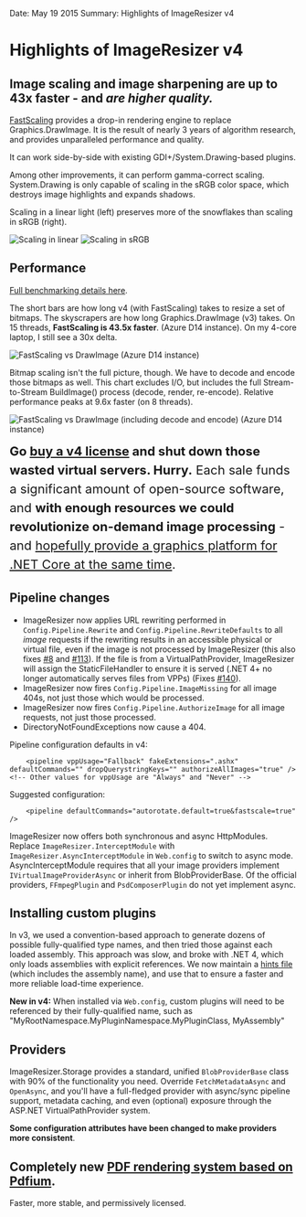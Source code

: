 Date: May 19 2015
Summary: Highlights of ImageResizer v4

# Highlights of ImageResizer v4

## Image scaling and image sharpening are up to 43x faster - and *are higher quality.* 

[FastScaling](http://imageresizing.net/docs/v4/plugins/fastscaling) provides a drop-in rendering engine to replace Graphics.DrawImage. It is the result of nearly 3 years of algorithm research, and provides unparalleled performance and quality.

It can work side-by-side with existing GDI+/System.Drawing-based plugins. 

Among other improvements, it can perform gamma-correct scaling. System.Drawing is only capable of scaling in the sRGB color space, which destroys image highlights and expands shadows.

Scaling in a linear light (left) preserves more of the snowflakes than scaling in sRGB (right).  

![Scaling in linear](https://s3.amazonaws.com/resizer-web/pluginexamples/snowing_300_linear.jpg)
![Scaling in sRGB](https://s3.amazonaws.com/resizer-web/pluginexamples/snowing_300_srgb.jpg)

## Performance

[Full benchmarking details here](http://imageresizing.net/plugins/fastscaling#benchmarks).

The short bars are how long v4 (with FastScaling) takes to resize a set of bitmaps. The skyscrapers are how long Graphics.DrawImage (v3) takes. On 15 threads, **FastScaling is 43.5x faster**. (Azure D14 instance). On my 4-core laptop, I still see a 30x delta.

![FastScaling vs DrawImage (Azure D14 instance)](http://z.zr.io/rw/scaling-benchmark.png?crop=30,40,-1,-1)

Bitmap scaling isn't the full picture, though. We have to decode and encode those bitmaps as well. This chart excludes I/O, but includes the full Stream-to-Stream BuildImage() process (decode, render, re-encode). Relative performance peaks at 9.6x faster (on 8 threads).

![FastScaling vs DrawImage (including decode and encode) (Azure D14 instance)](http://z.zr.io/rw/decode-scale-encode.png?crop=30,0,-1,-1)

<div class="well" style="font-size:22px; line-height:1.5em;">
<strong>Go <a href="http://imageresizing.net/licenses">buy a v4 license</a> and shut down those wasted virtual servers. Hurry.</strong> Each sale funds a significant amount of open-source software, and <strong>with enough resources we could revolutionize on-demand image processing</strong> - and <a href="https://github.com/imazen/Graphics-vNext">hopefully provide a graphics platform for .NET Core at the same time</a>. 
</div>

## Pipeline changes

* ImageResizer now applies URL rewriting performed in `Config.Pipeline.Rewrite` and `Config.Pipeline.RewriteDefaults` to all *image* requests if the rewriting results in an accessible physical or virtual file, even if the image is not processed by ImageResizer (this also fixes [#8](https://github.com/imazen/resizer/issues/8) and [#113](https://github.com/imazen/resizer/issues/113)). If the file is from a VirtualPathProvider, ImageResizer will assign the StaticFileHandler to ensure it is served (.NET 4+ no longer automatically serves files from VPPs) (Fixes [#140](https://github.com/imazen/resizer/issues/140)). 
* ImageResizer now fires `Config.Pipeline.ImageMissing` for all image 404s, not just those which would be processed.
* ImageResizer now fires `Config.Pipeline.AuthorizeImage` for all image requests, not just those processed. 
* DirectoryNotFoundExceptions now cause a 404.

Pipeline configuration defaults in v4:

        <pipeline vppUsage="Fallback" fakeExtensions=".ashx" defaultCommands="" dropQuerystringKeys="" authorizeAllImages="true" /> <!-- Other values for vppUsage are "Always" and "Never" -->

Suggested configuration:

        <pipeline defaultCommands="autorotate.default=true&fastscale=true" />


ImageResizer now offers both synchronous and async HttpModules. Replace `ImageResizer.InterceptModule` with `ImageResizer.AsyncInterceptModule` in `Web.config` to switch to async mode. AsyncInterceptModule requires that all your image providers implement `IVirtualImageProviderAsync` or inherit from BlobProviderBase. Of the official providers, `FFmpegPlugin` and `PsdComposerPlugin` do not yet implement async. 

## Installing custom plugins

In v3, we used a convention-based approach to generate dozens of possible fully-qualified type names, and then tried those against each loaded assembly. This approach was slow, and broke with .NET 4, which only loads assemblies with explicit references. We now maintain a [hints file](https://github.com/imazen/resizer/blob/develop/Core/PluginLoadingHints.cs) (which includes the assembly name), and use that to ensure a faster and more reliable load-time experience.  

**New in v4:** When installed via `Web.config`, custom plugins will need to be referenced by their fully-qualified name, such as "MyRootNamespace.MyPluginNamespace.MyPluginClass, MyAssembly" 

## Providers

ImageResizer.Storage provides a standard, unified `BlobProviderBase` class with 90% of the functionality you need. Override `FetchMetadataAsync` and `OpenAsync`, and you'll have a full-fledged provider with async/sync pipeline support, metadata caching, and even (optional) exposure through the ASP.NET VirtualPathProvider system.

**Some configuration attributes have been changed to make providers more consistent**.

## Completely new [PDF rendering system based on Pdfium](/plugins/pdfiumrenderer).

Faster, more stable, and permissively licensed.



